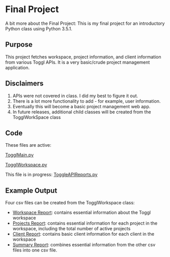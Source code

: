 # Final Project
A bit more about the Final Project: 
This is my final project for an introductory Python class using Python 3.5.1. 

## Purpose
This project fetches workspace, project information, and client information from various Toggl APIs. It is a very basic/crude 
project management application. 

## Disclaimers 
1. APIs were not covered in class. I did my best to figure it out. 
2. There is a lot more functionality to add - for example, user information. 
3. Eventually this will become a basic project management web app.
4. In future releases, additional child classes will be created from the TogglWorkSpace class 

## Code
These files are active:


[TogglMain.py](https://github.com/jdegrave/Python/blob/master/Capstone_Project_TogglAPI/TogglMain.py)


[TogglWorkspace.py](https://github.com/jdegrave/Python/blob/master/Capstone_Project_TogglAPI/TogglWorkSpace.py)

This file is in progress:
[ToggleAPIReports.py](https://github.com/jdegrave/Python/blob/master/Capstone_Project_TogglAPI/ToggleAPIReports.py)

## Example Output
Four csv files can be created from the TogglWorkspace class:
* [Workspace Report](https://github.com/jdegrave/Python/tree/master/TogglAPI): contains essential information about the Toggl workspace
* [Projects Report](https://github.com/jdegrave/Python/tree/master/TogglAPI): contains essential information for each project in the workspace, including the total number of active projects
* [Client Report](https://github.com/jdegrave/Python/tree/master/TogglAPI): contains basic client information for each client in the workspace
* [Summary Report](https://github.com/jdegrave/Python/tree/master/TogglAPI): combines essential information from the other csv files into one csv file.
